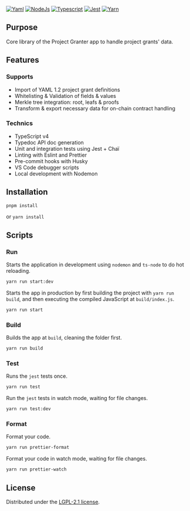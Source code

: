 [![Yaml][yaml-shield]][ref-yarn]
[![NodeJs][nodejs-shield]][ref-nodejs]
[![Typescript][typescript-shield]][ref-typescript]
[![Jest][jest-shield]][ref-jest]
[![Yarn][yarn-shield]][ref-yarn]

[nodejs-shield]: https://img.shields.io/badge/Node.js-339933?style=for-the-badge&logo=nodedotjs&logoColor=white
[typescript-shield]: https://img.shields.io/badge/TypeScript-007ACC?style=for-the-badge&logo=typescript&logoColor=white
[jest-shield]: https://img.shields.io/badge/-jest-%23C21325?style=for-the-badge&logo=jest&logoColor=white
[yarn-shield]: https://img.shields.io/badge/yarn-%232C8EBB.svg?style=for-the-badge&logo=yarn&logoColor=white
[yaml-shield]: https://img.shields.io/badge/-YAML%201.2-blueviolet?style=for-the-badge

[ref-nodejs]: https://nodejs.org/
[ref-typescript]: https://www.typescriptlang.org/
[ref-jest]: https://jestjs.io/docs/getting-started
[ref-yarn]: https://yarnpkg.com
[ref-yaml]: https://yaml.org/spec/1.2

## Purpose

Core library of the Project Granter app to handle project grants' data.

## Features
### Supports
- Import of YAML 1.2 project grant definitions
- Whitelisting & Validation of fields & values
- Merkle tree integration: root, leafs & proofs
- Transform & export necessary data for on-chain contract handling

### Technics
- TypeScript v4
- Typedoc API doc generation
- Unit and integration tests using Jest + Chaï
- Linting with Eslint and Prettier
- Pre-commit hooks with Husky
- VS Code debugger scripts
- Local development with Nodemon


## Installation
```sh
pnpm install
```
or ``yarn install``

## Scripts

### Run

Starts the application in development using `nodemon` and `ts-node` to do hot reloading.
```sh
yarn run start:dev
```

Starts the app in production by first building the project with `yarn run build`, and then executing the compiled JavaScript at `build/index.js`.
```sh
yarn run start
```

### Build

Builds the app at `build`, cleaning the folder first.
```sh
yarn run build
```

### Test

Runs the `jest` tests once.
```sh
yarn run test
```

Run the `jest` tests in watch mode, waiting for file changes.
```sh
yarn run test:dev
```

### Format
Format your code.
```sh
yarn run prettier-format
```

Format your code in watch mode, waiting for file changes.
```sh
yarn run prettier-watch
```


## License

Distributed under the [LGPL-2.1 license][license].

<!-- license -->
[license]: LICENSE